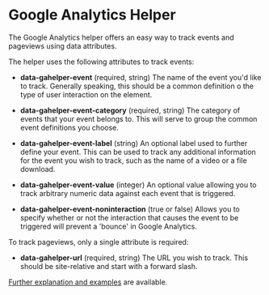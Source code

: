 # Google Analytics Helper

The Google Analytics helper offers an easy way to track events and pageviews using data attributes.

The helper uses the following attributes to track events:

-   **data-gahelper-event** (required, string)
    The name of the event you'd like to track. Generally speaking, this should be a common definition o the type of user interaction on the element.

-   **data-gahelper-event-category** (required, string)
    The category of events that your event belongs to. This will serve to group the common event definitions you choose.

-   **data-gahelper-event-label** (string)
    An optional label used to further define your event. This can be used to track any additional information for the event you wish to track, such as the name of a video or a file download.

-   **data-gahelper-event-value** (integer)
    An optional value allowing you to track arbitrary numeric data against each event that is triggered.

-   **data-gahelper-event-noninteraction** (true or false)
    Allows you to specify whether or not the interaction that causes the event to be triggered will prevent a 'bounce' in Google Analytics.

To track pageviews, only a single attribute is required:

-   **data-gahelper-url** (required, string)
    The URL you wish to track. This should be site-relative and start with a forward slash.

[Further explanation and examples](http://abitgone.github.com/jQuery-Plugins/GAHelper) are available.
